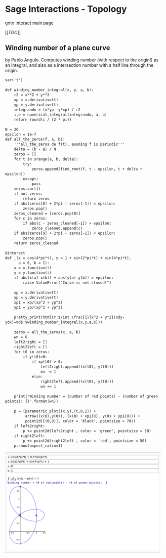 

# Sage Interactions - Topology

goto <a href="/interact">interact main page</a> 

[[_TOC_]] 


## Winding number of a plane curve

by Pablo Angulo. Computes winding number (with respect to the origin!) as an integral, and also as a intersection number with a half line through the origin. 


```sagecell
var('t')

def winding_number_integral(x, y, a, b):
    r2 = x**2 + y**2
    xp = x.derivative(t)
    yp = y.derivative(t)
    integrando = (x*yp -y*xp) / r2
    i,e = numerical_integral(integrando, a, b)
    return round(i / (2 * pi))
    
N = 20
epsilon = 1e-7
def all_the_zeros(f, a, b):
    '''all_the_zeros de f(t), asuming f is periodic'''
    delta = (b - a) / N
    zeros = []
    for t in srange(a, b, delta):
        try:
            zeros.append(find_root(f, t - epsilon, t + delta + epsilon))
        except:
            pass
    zeros.sort()
    if not zeros:
        return zeros
    if abs(zeros[0] + 2*pi - zeros[-1]) < epsilon:
        zeros.pop()
    zeros_cleaned = [zeros.pop(0)]
    for c in zeros:
        if abs(c - zeros_cleaned[-1]) > epsilon:
            zeros_cleaned.append(c)
    if abs(zeros[0] + 2*pi - zeros[-1]) < epsilon:
        zeros.pop()
    return zeros_cleaned

@interact
def _(x = cos(4*pi*t), y = 1 + sin(2*pi*t) + sin(4*pi*t),
      a = 0, b = 1):
    x = x.function(t)
    y = y.function(t)
    if abs(x(a)-x(b)) + abs(y(a)-y(b)) > epsilon:
        raise ValueError("Curve is not closed!")
    
    xp = x.derivative(t)
    yp = y.derivative(t)
    xp1 = xp/(xp^2 + yp^2)
    yp1 = yp/(xp^2 + yp^2)

    pretty_print(html(r'$\int \frac{1}{x^2 + y^2}(xdy-ydx)=%d$'%winding_number_integral(x,y,a,b)))

    zeros = all_the_zeros(x, a, b)
    wn = 0
    left2right = []
    right2left = []
    for t0 in zeros:
        if y(t0)>0:
            if xp(t0) > 0:
                left2right.append((x(t0), y(t0)))
                wn -= 1
            else:
                right2left.append((x(t0), y(t0)))
                wn += 1

    print('Winding number = (number of red points) - (number of green points): {}'.format(wn))

    p = (parametric_plot((x,y),(t,0,1)) +
         arrow((x(0),y(0)), (x(0) + xp1(0), y(0) + yp1(0))) +
         point2d([(0,0)], color = 'black', pointsize = 70))
    if left2right:
        p += point2d(left2right , color = 'green', pointsize = 50)
    if right2left:
        p += point2d(right2left , color = 'red', pointsize = 50)
    p.show(aspect_ratio=1)
```
![interact/topology/winding.png](interact/topology/winding.png) 
